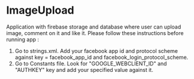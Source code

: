 # ImageUpload
Application with firebase storage and database where user can upload image, comment on it and like it.
Please follow these instructions before running app : 
1. Go to strings.xml. Add your facebook app id and protocol scheme against key = facebook_app_id and facebook_login_protocol_scheme.
2. Go to Constants file. Look for "GOOGLE_WEBCLIENT_ID" and "AUTHKEY" key and add your specified value against it. 

